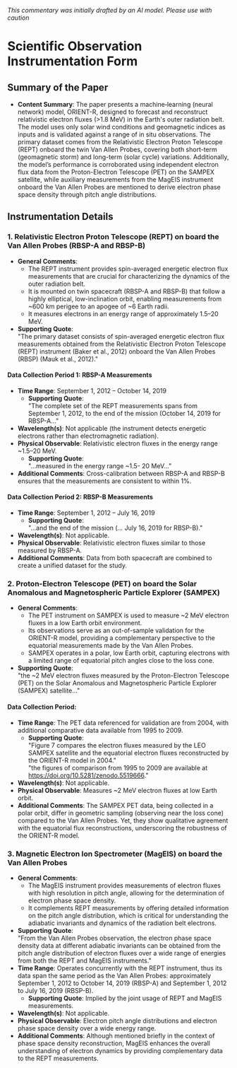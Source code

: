 _This commentary was initially drafted by an AI model. Please use with caution_

# Scientific Observation Instrumentation Form

## Summary of the Paper
- **Content Summary**: The paper presents a machine‐learning (neural network) model, ORIENT-R, designed to forecast and reconstruct relativistic electron fluxes (>1.8 MeV) in the Earth's outer radiation belt. The model uses only solar wind conditions and geomagnetic indices as inputs and is validated against a range of in situ observations. The primary dataset comes from the Relativistic Electron Proton Telescope (REPT) onboard the twin Van Allen Probes, covering both short-term (geomagnetic storm) and long-term (solar cycle) variations. Additionally, the model’s performance is corroborated using independent electron flux data from the Proton-Electron Telescope (PET) on the SAMPEX satellite, while auxiliary measurements from the MagEIS instrument onboard the Van Allen Probes are mentioned to derive electron phase space density through pitch angle distributions.

## Instrumentation Details

### 1. Relativistic Electron Proton Telescope (REPT) on board the Van Allen Probes (RBSP-A and RBSP-B)
- **General Comments**:
   - The REPT instrument provides spin-averaged energetic electron flux measurements that are crucial for characterizing the dynamics of the outer radiation belt.
   - It is mounted on twin spacecraft (RBSP-A and RBSP-B) that follow a highly elliptical, low-inclination orbit, enabling measurements from ~600 km perigee to an apogee of ~6 Earth radii.
   - It measures electrons in an energy range of approximately 1.5–20 MeV.
- **Supporting Quote**:  
   "The primary dataset consists of spin-averaged energetic electron flux measurements obtained from the Relativistic Electron Proton Telescope (REPT) instrument (Baker et al., 2012) onboard the Van Allen Probes (RBSP) (Mauk et al., 2012)."
  
#### Data Collection Period 1: RBSP-A Measurements
- **Time Range**: September 1, 2012 – October 14, 2019  
   - **Supporting Quote**:  
     "The complete set of the REPT measurements spans from September 1, 2012, to the end of the mission (October 14, 2019 for RBSP-A..."
- **Wavelength(s)**: Not applicable (the instrument detects energetic electrons rather than electromagnetic radiation).
- **Physical Observable**: Relativistic electron fluxes in the energy range ~1.5–20 MeV.
   - **Supporting Quote**:  
     "...measured in the energy range ~1.5- 20 MeV..."
- **Additional Comments**: Cross-calibration between RBSP-A and RBSP-B ensures that the measurements are consistent to within 1%.

#### Data Collection Period 2: RBSP-B Measurements
- **Time Range**: September 1, 2012 – July 16, 2019  
   - **Supporting Quote**:  
     "...and the end of the mission (… July 16, 2019 for RBSP-B)."
- **Wavelength(s)**: Not applicable.
- **Physical Observable**: Relativistic electron fluxes similar to those measured by RBSP-A.
- **Additional Comments**: Data from both spacecraft are combined to create a unified dataset for the study.

### 2. Proton-Electron Telescope (PET) on board the Solar Anomalous and Magnetospheric Particle Explorer (SAMPEX)
- **General Comments**:
   - The PET instrument on SAMPEX is used to measure ~2 MeV electron fluxes in a low Earth orbit environment.
   - Its observations serve as an out-of-sample validation for the ORIENT-R model, providing a complementary perspective to the equatorial measurements made by the Van Allen Probes.
   - SAMPEX operates in a polar, low Earth orbit, capturing electrons with a limited range of equatorial pitch angles close to the loss cone.
- **Supporting Quote**:  
   "the ~2 MeV electron fluxes measured by the Proton-Electron Telescope (PET) on the Solar Anomalous and Magnetospheric Particle Explorer (SAMPEX) satellite..."
  
#### Data Collection Period:
- **Time Range**: The PET data referenced for validation are from 2004, with additional comparative data available from 1995 to 2009.  
   - **Supporting Quote**:  
     "Figure 7 compares the electron fluxes measured by the LEO SAMPEX satellite and the equatorial electron fluxes reconstructed by the ORIENT-R model in 2004."  
     "the figures of comparison from 1995 to 2009 are available at https://doi.org/10.5281/zenodo.5519666."
- **Wavelength(s)**: Not applicable.
- **Physical Observable**: Measures ~2 MeV electron fluxes at low Earth orbit.
- **Additional Comments**: The SAMPEX PET data, being collected in a polar orbit, differ in geometric sampling (observing near the loss cone) compared to the Van Allen Probes. Yet, they show qualitative agreement with the equatorial flux reconstructions, underscoring the robustness of the ORIENT-R model.

### 3. Magnetic Electron Ion Spectrometer (MagEIS) on board the Van Allen Probes
- **General Comments**:
   - The MagEIS instrument provides measurements of electron fluxes with high resolution in pitch angle, allowing for the determination of electron phase space density.
   - It complements REPT measurements by offering detailed information on the pitch angle distribution, which is critical for understanding the adiabatic invariants and dynamics of the radiation belt electrons.
- **Supporting Quote**:  
   "From the Van Allen Probes observation, the electron phase space density data at different adiabatic invariants can be obtained from the pitch angle distribution of electron fluxes over a wide range of energies from both the REPT and MagEIS instruments."
- **Time Range**: Operates concurrently with the REPT instrument, thus its data span the same period as the Van Allen Probes: approximately September 1, 2012 to October 14, 2019 (RBSP-A) and September 1, 2012 to July 16, 2019 (RBSP-B).
   - **Supporting Quote**: Implied by the joint usage of REPT and MagEIS measurements.
- **Wavelength(s)**: Not applicable.
- **Physical Observable**: Electron pitch angle distributions and electron phase space density over a wide energy range.
- **Additional Comments**: Although mentioned briefly in the context of phase space density reconstruction, MagEIS enhances the overall understanding of electron dynamics by providing complementary data to the REPT measurements.
